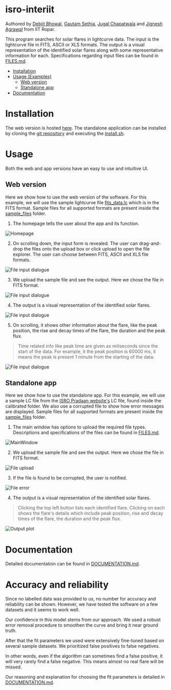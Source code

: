 # isro-interiit

Authored by [Debjit Bhowal](https://github.com/debjit-bw), [Gautam Sethia](https://github.com/Gautam7702), [Jugal Chapatwala](https://github.com/TakluBalm) and [Jignesh Agrawal](https://github.com/agjignesh) from IIT Ropar.

This program searches for solar flares in lightcurve data. The input is the lightcurve file in FITS, ASCII or XLS formats. The output is a visual representation of the identified solar flares along with some representative information for each. Specifications regarding input files can be found in [FILES.md](https://github.com/debjit-bw/isro-interiit/blob/main/FILES.md).

- [Installation](#installation)
- [Usage (Examples)](#usage)
    - [Web version](#web-version)
    - [Standalone app](#standalone-app)
- [Documentation](#documentation)

# Installation

The web version is hosted [here](URL). The standalone application can be installed by cloning the [git repository](https://github.com/debjit-bw/isro-interiit) and executing the [install.sh](https://github.com/debjit-bw/isro-interiit/blob/main/install.sh).


# Usage

Both the web and app versions have an easy to use and intuitive UI.

## Web version

Here we show how to use the web version of the software. For this example, we will use the sample lightcurve file [fits_data.lc](https://github.com/debjit-bw/isro-interiit/blob/main/sample_files/fits_data.lc) which is in the FITS format. Sample files for all supported formats are present inside the [sample_files](https://github.com/debjit-bw/isro-interiit/tree/main/sample_files) folder.

1. The homepage tells the user about the app and its function.

![Homepage](Images/i1.jpeg)

2. On scrolling down, the input form is revealed. The user can drag-and-drop the files onto the upload box or click upload to open the file explorer. The user can choose between FITS, ASCII and XLS file formats.

![File input dialogue](Images/i2.jpeg)

3. We upload the sample file and see the output. Here we chose the file in FITS format.

![File input dialogue](Images/i5.jpeg)

4. The output is a visual representation of the identified solar flares.

![File input dialogue](Images/i3.jpeg)

5. On scrolling, it shows other information about the flare, like the peak position, the rise and decay times of the flare, the duration and the peak flux.

> Time related info like peak time are given as miliseconds since the start of the data. For example, it the peak position is 60000 ms, it means the peak is present 1 minute from the starting of the data.

![File input dialogue](Images/i4.jpeg)

## Standalone app

Here we show how to use the standalone app. For this example, we will use a sample LC file from the [ISRO Pradaan website's](https://pradan.issdc.gov.in/pradan/) LC file, found inside the calibrated folder. We also use a corrupted file to show how error messages are displayed. Sample files for all supported formats are present inside the [sample_files](https://github.com/debjit-bw/isro-interiit/tree/main/sample_files) folder.

1. The main window has options to upload the required file types. Descriptions and specifications of the files can be found in [FILES.md](https://github.com/debjit-bw/isro-interiit/blob/main/FILES.md).

![MainWindow](Images/MainWindow.png)

2. We upload the sample file and see the output. Here we chose the file in FITS format.

![File upload](Images/FileOpenMenu.png)

3. If the file is found to be corrupted, the user is notified.

![File error](Images/ErrorDisplay.png)

4. The output is a visual representation of the identified solar flares.

> Clicking the top left button lists each identified flare. Clicking on each shows the flare's details which include peak position, rise and decay times of the flare, the duration and the peak flux.

![Output plot](Images/OpenFiles.png)


# Documentation

Detailed documentation can be found in [DOCUMENTATION.md](https://github.com/debjit-bw/isro-interiit/blob/main/DOCUMENTATION.md).


# Accuracy and reliability

Since no labelled data was provided to us, no number for accuracy and reliability can be shown. However, we have tested the software on a few datasets and it seems to work well.

Our confidence in this model stems from our approach. We used a robust error removal procedure to smoothen the curve and bring it near ground truth.

After that the fit parameters we used were extensively fine-tuned based on several sample datasets. We prioritized false positives to false negatives.

In other words, even if the algorithm can sometimes find a false positive, it will very rarely find a false negative. This means almost no real flare will be missed.

Our reasoning and explanation for choosing the fit parameters is detailed in [DOCUMENTATION.md](https://github.com/debjit-bw/isro-interiit/blob/main/DOCUMENTATION.md).